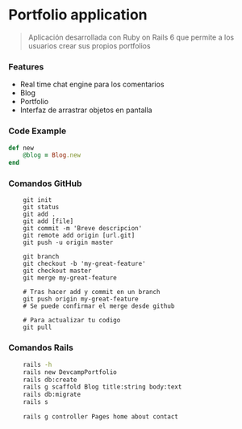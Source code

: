 # Portfolio application

> Aplicación desarrollada con Ruby on Rails 6 que permite a los usuarios crear sus propios portfolios

### Features

- Real time chat engine para los comentarios
- Blog
- Portfolio
- Interfaz de arrastrar objetos en pantalla

### Code Example

```ruby
def new
    @blog = Blog.new
end
```
### Comandos GitHub

```git
    git init
    git status
    git add .
    git add [file]
    git commit -m 'Breve descripcion'
    git remote add origin [url.git]
    git push -u origin master

    git branch
    git checkout -b 'my-great-feature'
    git checkout master
    git merge my-great-feature

    # Tras hacer add y commit en un branch
    git push origin my-great-feature
    # Se puede confirmar el merge desde github

    # Para actualizar tu codigo
    git pull
```
### Comandos Rails

```bash
    rails -h
    rails new DevcampPortfolio
    rails db:create
    rails g scaffold Blog title:string body:text
    rails db:migrate
    rails s

    rails g controller Pages home about contact
```

